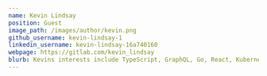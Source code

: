 ```yaml
---
name: Kevin Lindsay
position: Guest
image_path: /images/author/kevin.png
github_username: kevin-lindsay-1
linkedin_username: kevin-lindsay-16a740160
webpage: https://gitlab.com/kevin_lindsay
blurb: Kevins interests include TypeScript, GraphQL, Go, React, Kubernetes, and comic books.
---
```

